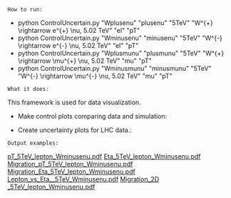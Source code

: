 ```
How to run:
```

-  python ControlUncertain.py  "Wplusenu"   "plusenu"   "5TeV"  "W^{+} \rightarrow e^{+}   \nu,     5.02 TeV" "el" "pT"
-  python ControlUncertain.py  "Wminusenu"  "minusenu"  "5TeV"  "W^{-} \rightarrow e^{-}   \nu,     5.02 TeV" "el" "pT"
-  python ControlUncertain.py  "Wplusmunu"  "plusmunu"  "5TeV"  "W^{+} \rightarrow \mu^{+} \nu,     5.02 TeV" "mu" "pT"
-  python ControlUncertain.py  "Wminusmunu" "minusmunu" "5TeV"  "W^{-} \rightarrow \mu^{-} \nu,     5.02 TeV" "mu" "pT"


```
What it does:
```
This framework is used for data visualization.

- Make control plots comparing data and simulation:

- Create uncertainty plots for LHC data.:

```
Output examples:
```

[pT_5TeV_lepton_Wminusenu.pdf](https://github.com/AtmaniHicham/Control-Plots-Uncert/files/12181199/pT_5TeV_lepton_Wminusenu.pdf)
[Eta_5TeV_lepton_Wminusenu.pdf](https://github.com/AtmaniHicham/Control-Plots-Uncert/files/12181204/Eta_5TeV_lepton_Wminusenu.pdf)
[Migration_pT_5TeV_lepton_Wminusenu.pdf](https://github.com/AtmaniHicham/Control-Plots-Uncert/files/12181200/Migration_pT_5TeV_lepton_Wminusenu.pdf)
[Migration_Eta_5TeV_lepton_Wminusenu.pdf](https://github.com/AtmaniHicham/Control-Plots-Uncert/files/12181201/Migration_Eta_5TeV_lepton_Wminusenu.pdf)
[Lepton_vs_Eta__5TeV_Wminusenu.pdf](https://github.com/AtmaniHicham/Control-Plots-Uncert/files/12181203/Lepton_vs_Eta__5TeV_Wminusenu.pdf)
[Migration_2D _5TeV_lepton_Wminusenu.pdf](https://github.com/AtmaniHicham/Control-Plots-Uncert/files/12181202/Migration_2D._5TeV_lepton_Wminusenu.pdf)
